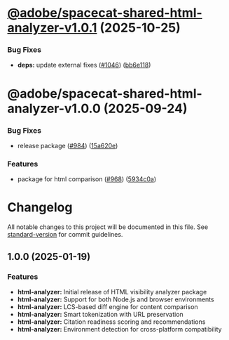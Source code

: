 # [@adobe/spacecat-shared-html-analyzer-v1.0.1](https://github.com/adobe/spacecat-shared/compare/@adobe/spacecat-shared-html-analyzer-v1.0.0...@adobe/spacecat-shared-html-analyzer-v1.0.1) (2025-10-25)


### Bug Fixes

* **deps:** update external fixes ([#1046](https://github.com/adobe/spacecat-shared/issues/1046)) ([bb6e118](https://github.com/adobe/spacecat-shared/commit/bb6e11886b323f73624fcb9e3c2b14d318aa00c9))

# @adobe/spacecat-shared-html-analyzer-v1.0.0 (2025-09-24)


### Bug Fixes

* release package ([#984](https://github.com/adobe/spacecat-shared/issues/984)) ([15a620e](https://github.com/adobe/spacecat-shared/commit/15a620ecb276d37b14cc2b5e7ca787f7c478ca2b))


### Features

* package for html comparison ([#968](https://github.com/adobe/spacecat-shared/issues/968)) ([5934c0a](https://github.com/adobe/spacecat-shared/commit/5934c0a1e04b91916a823a1835e65178391e0d76))

# Changelog

All notable changes to this project will be documented in this file. See [standard-version](https://github.com/conventional-changelog/standard-version) for commit guidelines.

## 1.0.0 (2025-01-19)

### Features

* **html-analyzer:** Initial release of HTML visibility analyzer package
* **html-analyzer:** Support for both Node.js and browser environments
* **html-analyzer:** LCS-based diff engine for content comparison
* **html-analyzer:** Smart tokenization with URL preservation
* **html-analyzer:** Citation readiness scoring and recommendations
* **html-analyzer:** Environment detection for cross-platform compatibility

